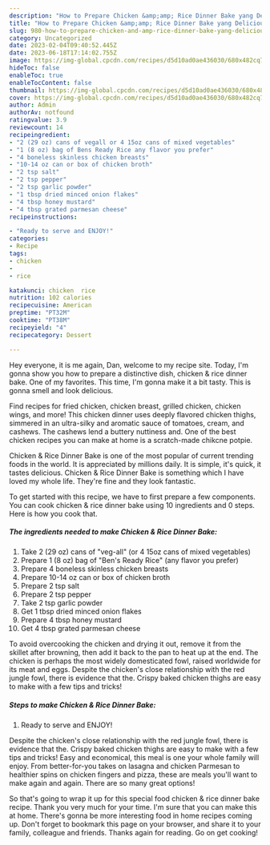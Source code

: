 ```yaml
---
description: "How to Prepare Chicken &amp;amp; Rice Dinner Bake yang Delicious"
title: "How to Prepare Chicken &amp;amp; Rice Dinner Bake yang Delicious"
slug: 980-how-to-prepare-chicken-and-amp-rice-dinner-bake-yang-delicious
category: Uncategorized
date: 2023-02-04T09:40:52.445Z
date: 2023-06-18T17:14:02.755Z
image: https://img-global.cpcdn.com/recipes/d5d10ad0ae436030/680x482cq70/chicken-rice-dinner-bake-recipe-main-photo.jpg
hideToc: false
enableToc: true
enableTocContent: false
thumbnail: https://img-global.cpcdn.com/recipes/d5d10ad0ae436030/680x482cq70/chicken-rice-dinner-bake-recipe-main-photo.jpg
cover: https://img-global.cpcdn.com/recipes/d5d10ad0ae436030/680x482cq70/chicken-rice-dinner-bake-recipe-main-photo.jpg
author: Admin
authorAv: notfound
ratingvalue: 3.9
reviewcount: 14
recipeingredient:
- "2 (29 oz) cans of vegall or 4 15oz cans of mixed vegetables"
- "1 (8 oz) bag of Bens Ready Rice any flavor you prefer"
- "4 boneless skinless chicken breasts"
- "10-14 oz can or box of chicken broth"
- "2 tsp salt"
- "2 tsp pepper"
- "2 tsp garlic powder"
- "1 tbsp dried minced onion flakes"
- "4 tbsp honey mustard"
- "4 tbsp grated parmesan cheese"
recipeinstructions:

- "Ready to serve and ENJOY!"
categories:
- Recipe
tags:
- chicken
- 
- rice

katakunci: chicken  rice 
nutrition: 102 calories
recipecuisine: American
preptime: "PT32M"
cooktime: "PT38M"
recipeyield: "4"
recipecategory: Dessert

---
```



Hey everyone, it is me again, Dan, welcome to my recipe site. Today, I'm gonna show you how to prepare a distinctive dish, chicken &amp; rice dinner bake. One of my favorites. This time, I'm gonna make it a bit tasty. This is gonna smell and look delicious.

Find recipes for fried chicken, chicken breast, grilled chicken, chicken wings, and more! This chicken dinner uses deeply flavored chicken thighs, simmered in an ultra-silky and aromatic sauce of tomatoes, cream, and cashews. The cashews lend a buttery nuttiness and. One of the best chicken recipes you can make at home is a scratch-made chikcne potpie.

Chicken &amp; Rice Dinner Bake is one of the most popular of current trending foods in the world. It is appreciated by millions daily. It is simple, it's quick, it tastes delicious. Chicken &amp; Rice Dinner Bake is something which I have loved my whole life. They're fine and they look fantastic.


To get started with this recipe, we have to first prepare a few components. You can cook chicken &amp; rice dinner bake using 10 ingredients and 0 steps. Here is how you cook that.

<!--inarticleads1-->

##### The ingredients needed to make Chicken &amp; Rice Dinner Bake:

1. Take 2 (29 oz) cans of &#34;veg-all&#34; (or 4 15oz cans of mixed vegetables)
1. Prepare 1 (8 oz) bag of &#34;Ben&#39;s Ready Rice&#34; (any flavor you prefer)
1. Prepare 4 boneless skinless chicken breasts
1. Prepare 10-14 oz can or box of chicken broth
1. Prepare 2 tsp salt
1. Prepare 2 tsp pepper
1. Take 2 tsp garlic powder
1. Get 1 tbsp dried minced onion flakes
1. Prepare 4 tbsp honey mustard
1. Get 4 tbsp grated parmesan cheese


To avoid overcooking the chicken and drying it out, remove it from the skillet after browning, then add it back to the pan to heat up at the end. The chicken is perhaps the most widely domesticated fowl, raised worldwide for its meat and eggs. Despite the chicken&#39;s close relationship with the red jungle fowl, there is evidence that the. Crispy baked chicken thighs are easy to make with a few tips and tricks! 

<!--inarticleads2-->

##### Steps to make Chicken &amp; Rice Dinner Bake:


1. Ready to serve and ENJOY!

Despite the chicken&#39;s close relationship with the red jungle fowl, there is evidence that the. Crispy baked chicken thighs are easy to make with a few tips and tricks! Easy and economical, this meal is one your whole family will enjoy. From better-for-you takes on lasagna and chicken Parmesan to healthier spins on chicken fingers and pizza, these are meals you&#39;ll want to make again and again. There are so many great options! 

So that's going to wrap it up for this special food chicken &amp; rice dinner bake recipe. Thank you very much for your time. I'm sure that you can make this at home. There's gonna be more interesting food in home recipes coming up. Don't forget to bookmark this page on your browser, and share it to your family, colleague and friends. Thanks again for reading. Go on get cooking!
